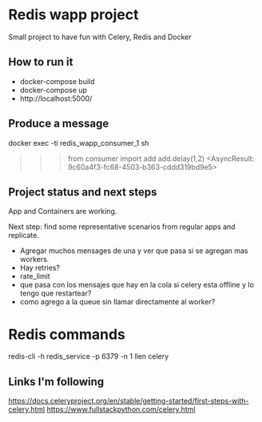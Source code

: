 

# Redis wapp project

Small project to have fun with Celery, Redis and Docker

## How to run it
- docker-compose build
- docker-compose up
- http://localhost:5000/

## Produce a message
docker exec -ti redis_wapp_consumer_1 sh
>>> from consumer import add
>>> add.delay(1,2)
<AsyncResult: 9c60a4f3-fc68-4503-b363-cddd319bd9e5>


## Project status and next steps

App and Containers are working.

Next step: find some representative scenarios from regular apps and replicate.

- Agregar muchos mensages de una y ver que pasa si se agregan mas workers.
- Hay retries?
- rate_limit
- que pasa con los mensajes que hay en la cola si celery esta offline y lo tengo que restartear?
- como agrego a la queue sin llamar directamente al worker?

# Redis commands
redis-cli -h redis_service -p 6379 -n 1 llen celery

## Links I'm following
https://docs.celeryproject.org/en/stable/getting-started/first-steps-with-celery.html
https://www.fullstackpython.com/celery.html

